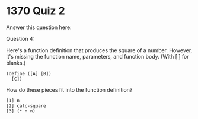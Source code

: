 # 1370 Quiz 2

Answer this question here: 



Question 4:

Here's a function definition that produces the square of a number. However, it's missing the function name, parameters, and function body. (With [ ] for blanks.)

```
(define ([A] [B])
  [C])
```

How do these pieces fit into the function definition?

```
[1] n
[2] calc-square
[3] (* n n)
```